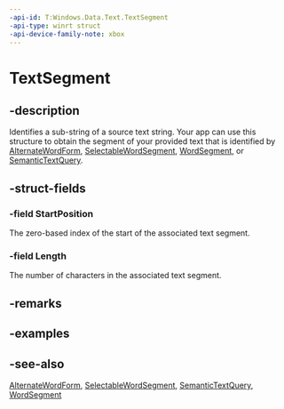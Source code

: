 ```yaml
---
-api-id: T:Windows.Data.Text.TextSegment
-api-type: winrt struct
-api-device-family-note: xbox
---
```


<!-- Structure syntax.
public struct TextSegment 
-->

# TextSegment

## -description
Identifies a sub-string of a source text string. Your app can use this structure to obtain the segment of your provided text that is identified by [AlternateWordForm](alternatewordform.md), [SelectableWordSegment](selectablewordsegment.md), [WordSegment](wordsegment.md), or [SemanticTextQuery](semantictextquery.md).

## -struct-fields

### -field StartPosition
The zero-based index of the start of the associated text segment.
    

### -field Length
The number of characters in the associated text segment.
    

## -remarks

## -examples

## -see-also
[AlternateWordForm](alternatewordform.md), [SelectableWordSegment](selectablewordsegment.md), [SemanticTextQuery](semantictextquery.md), [WordSegment](wordsegment.md)